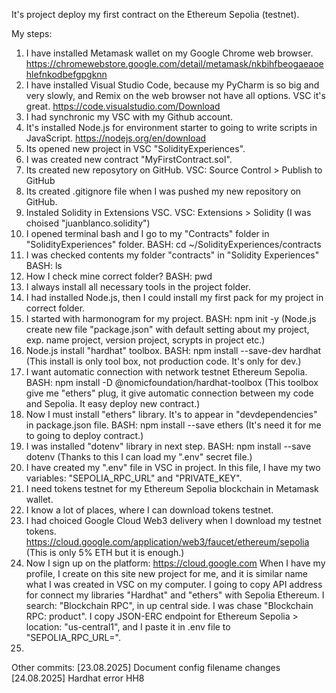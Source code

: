 It's project deploy my first contract on the Ethereum Sepolia (testnet). 

My steps:
1. I have installed Metamask wallet on my Google Chrome web browser.
https://chromewebstore.google.com/detail/metamask/nkbihfbeogaeaoehlefnkodbefgpgknn
2. I have installed Visual Studio Code, because my PyCharm is so big and very slowly, and Remix on the web browser not have all options. VSC it's great.
https://code.visualstudio.com/Download
3. I had synchronic my VSC with my Github account.
4. It's installed Node.js for environment starter to going to write scripts in JavaScript. 
https://nodejs.org/en/download
5. Its opened new project in VSC "SolidityExperiences". 
6. I was created new contract "MyFirstContract.sol".
7. Its created new reposytory on GitHub.
VSC: Source Control > Publish to GitHub
8. Its created .gitignore file when I was pushed my new repository on GitHub.
9. Instaled Solidity in Extensions VSC.
VSC: Extensions > Solidity (I was choised "juanblanco.solidity")
10. I opened terminal bash and I go to my "Contracts" folder in "SolidityExperiences" folder. 
BASH: cd ~/SolidityExperiences/contracts
11. I was checked contents my folder "contracts" in "Solidity Experiences"
BASH: ls 
12. How I check mine correct folder?
BASH: pwd
13. I always install all necessary tools in the project folder. 
14. I had installed Node.js, then I could install my first pack for my project in correct folder.
15. I started with harmonogram for my project. 
BASH: npm init -y 
(Node.js create new file "package.json" with default setting about my project, exp. name project, version project, scrypts in project etc.)
16. Node.js install "hardhat" toolbox.
BASH: npm install --save-dev hardhat 
(This install is only tool box, not production code. It's only for dev.)
17. I want automatic connection with network testnet Ethereum Sepolia. 
BASH: npm install -D @nomicfoundation/hardhat-toolbox
(This toolbox give me "ethers" plug, it give automatic connection between my code and Sepolia. It easy deploy new contract.)
18. Now I must install "ethers" library. It's to appear in "devdependencies" in package.json file.
BASH: npm install --save ethers 
(It's need it for me to going to deploy contract.)
19. I was installed "dotenv" library in next step.
BASH: npm install --save dotenv
(Thanks to this I can load my ".env" secret file.)
20. I have created my ".env" file in VSC in project. In this file, I have my two variables: "SEPOLIA_RPC_URL" and "PRIVATE_KEY".
21. I need tokens testnet for my Ethereum Sepolia blockchain in Metamask wallet.
22. I know a lot of places, where I can download tokens testnet.
23. I had choiced Google Cloud Web3 delivery when I download my testnet tokens.  
https://cloud.google.com/application/web3/faucet/ethereum/sepolia
(This is only 5% ETH but it is enough.)
24. Now I sign up on the platform:
https://cloud.google.com
When I have my profile, I create on this site new project for me, and it is similar name what I was created in VSC on my computer. I going to copy API address for connect my libraries "Hardhat" and "ethers" with Sepolia Ethereum.
I search: "Blockchain RPC", in up central side. I was chase "Blockchain RPC: product".
I copy JSON-ERC endpoint for Ethereum Sepolia > location: "us-central1", and I paste it in .env file to "SEPOLIA_RPC_URL=".
25. 














Other commits: 
[23.08.2025] Document config filename changes
[24.08.2025] Hardhat error HH8

 
